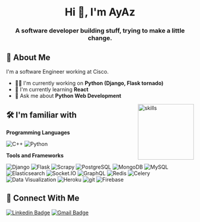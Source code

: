 <h1 align="center">Hi 👋, I'm   AyAz</h1>

<h3 align="center">A software developer building stuff, trying to make a little change.</h3>

## 🚀 About Me
I'm a software Engineer working at Cisco.
- 👩‍💻 I'm currently working on **Python (Django, Flask tornado)**
- 🧠 I'm currently learning **React**
- 💬 Ask me about **Python Web Development**

<img alt="skills" src="https://github.com/Ayaz-Ahmad1/Ayaz-Ahmad1/assets/86517672/4bc140dd-fa8f-4d72-8bc4-b9d1e07fd4eb" align="right" height="150">

## 🛠 I'm familiar with

**Programming Languages**
<p>
  <img alt="C++" src="https://img.shields.io/badge/-C-A8B9CC?style=flat-square&logo=C&logoColor=white" />
  <img alt="Python" src="https://img.shields.io/badge/-Python-3776AB?style=flat-square&logo=python&logoColor=white" />
</p>

**Tools and Frameworks**
<p>
  <img alt="Django" src="https://img.shields.io/badge/Django-092E20?style=flat-square&logo=django&logoColor=white" />
<img alt="Flask" src="https://img.shields.io/badge/Flask-000000?style=flat-square&logo=flask&logoColor=white" />
<img alt="Scrapy" src="https://img.shields.io/badge/Scrapy-1A1A1A?style=flat-square&logo=scrapy&logoColor=white" />
<img alt="PostgreSQL" src="https://img.shields.io/badge/PostgreSQL-336791?style=flat-square&logo=postgresql&logoColor=white" />
  <img alt="MongoDB" src="https://img.shields.io/badge/-MongoDB-13aa52?style=flat-square&logo=mongodb&logoColor=white" />
  <img alt="MySQL" src="https://img.shields.io/badge/-MySQL-4479A1?style=flat-square&logo=mysql&logoColor=white" />
<img alt="Elasticsearch" src="https://img.shields.io/badge/Elasticsearch-005571?style=flat-square&logo=elasticsearch&logoColor=white" />
<img alt="Socket.IO" src="https://img.shields.io/badge/Socket.IO-010101?style=flat-square&logo=socket.io&logoColor=white" />
<img alt="GraphQL" src="https://img.shields.io/badge/GraphQL-E434AA?style=flat-square&logo=graphql&logoColor=white" />
<img alt="Redis" src="https://img.shields.io/badge/Redis-DC382D?style=flat-square&logo=redis&logoColor=white" />
<img alt="Celery" src="https://img.shields.io/badge/Celery-2C2D72?style=flat-square&logo=celery&logoColor=white" />
<img alt="Data Visualization" src="https://img.shields.io/badge/Data_Visualization-007ACC?style=flat-square&logo=tableau&logoColor=white" />

  <img alt="Heroku" src="https://img.shields.io/badge/-Heroku-430098?style=flat-square&logo=heroku&logoColor=white" />
  <img alt="git" src="https://img.shields.io/badge/-Git-F05032?style=flat-square&logo=git&logoColor=white" />
  <img alt="Firebase" src="https://img.shields.io/badge/-Firebase-FFCA28?style=flat-square&logo=firebase&logoColor=white" />
</p>

## 🔗 Connect With Me
[![Linkedin Badge](https://img.shields.io/badge/-Ayaz%20Ahmad-blue?style=flat&logo=Linkedin&logoColor=white&link=https://www.linkedin.com/in/Ayaz-Ahmad1/)](https://www.linkedin.com/in/Ayaz-Ahmad1/)
[![Gmail Badge](https://img.shields.io/badge/-notAyaz@Gmail.com-c14438?style=flat&logo=Gmail&logoColor=white)](mailto:notayax@gmail.net "Connect via Email")
